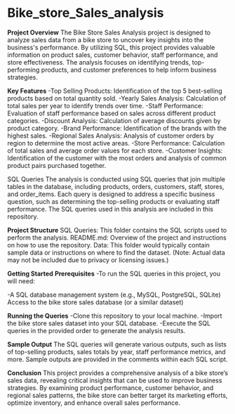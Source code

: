 # Bike_store_Sales_analysis


**Project Overview**
The Bike Store Sales Analysis project is designed to analyze sales data from a bike store to uncover key insights into the business's performance. By utilizing SQL, this project provides valuable information on product sales, customer behavior, staff performance, and store effectiveness. The analysis focuses on identifying trends, top-performing products, and customer preferences to help inform business strategies.

**Key Features**
-Top Selling Products: Identification of the top 5 best-selling products based on total quantity sold.
-Yearly Sales Analysis: Calculation of total sales per year to identify trends over time.
-Staff Performance: Evaluation of staff performance based on sales across different product categories.
-Discount Analysis: Calculation of average discounts given by product category.
-Brand Performance: Identification of the brands with the highest sales.
-Regional Sales Analysis: Analysis of customer orders by region to determine the most active areas.
-Store Performance: Calculation of total sales and average order values for each store.
-Customer Insights: Identification of the customer with the most orders and analysis of common product pairs purchased together.

SQL Queries
The analysis is conducted using SQL queries that join multiple tables in the database, including products, orders, customers, staff, stores, and order_items. Each query is designed to address a specific business question, such as determining the top-selling products or evaluating staff performance. The SQL queries used in this analysis are included in this repository.

**Project Structure**
SQL Queries: This folder contains the SQL scripts used to perform the analysis.
README.md: Overview of the project and instructions on how to use the repository.
Data: This folder would typically contain sample data or instructions on where to find the dataset. (Note: Actual data may not be included due to privacy or licensing issues.)


**Getting Started**
**Prerequisites**
-To run the SQL queries in this project, you will need:

-A SQL database management system (e.g., MySQL, PostgreSQL, SQLite)
Access to the bike store sales database (or a similar dataset)


**Running the Queries**
-Clone this repository to your local machine.
-Import the bike store sales dataset into your SQL database.
-Execute the SQL queries in the provided order to generate the analysis results.


**Sample Output**
The SQL queries will generate various outputs, such as lists of top-selling products, sales totals by year, staff performance metrics, and more. Sample outputs are provided in the comments within each SQL script.

**Conclusion**
This project provides a comprehensive analysis of a bike store’s sales data, revealing critical insights that can be used to improve business strategies. By examining product performance, customer behavior, and regional sales patterns, the bike store can better target its marketing efforts, optimize inventory, and enhance overall sales performance.
